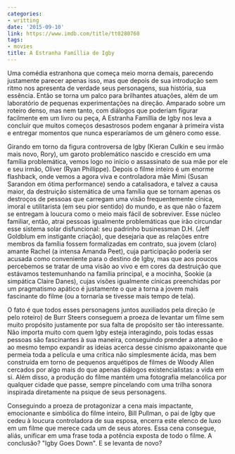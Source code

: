```yaml
---
categories:
- writting
date: '2015-09-10'
link: https://www.imdb.com/title/tt0280760
tags:
- movies
title: A Estranha Famíllia de Igby
---
```


Uma comédia estranhona que começa meio morna demais, parecendo justamente parecer apenas isso, mas que depois de sua introdução sem ritmo nos apresenta de verdade seus personagens, sua história, sua essência. Então se torna um palco para brilhantes atuações, além de um laboratório de pequenas experimentações na direção. Amparado sobre um roteiro denso, mas nem tanto, com diálogos que poderiam figurar facilmente em um livro ou peça, A Estranha Famíllia de Igby nos leva a concluir que muitos começos desastrosos podem enganar à primeira vista e entregar momentos que nunca esperaríamos de um gênero como esse.

Girando em torno da figura controversa de Igby (Kieran Culkin e seu irmão mais novo, Rory), um garoto problemático nascido e crescido em uma família problemática, vemos logo no início o assassinato de sua mãe por ele e seu irmão, Oliver (Ryan Phillippe). Depois o filme inteiro é um enorme flashback, onde vemos a agora viva e controladora mãe Mimi (Susan Sarandon em ótima performance) sendo a catalisadora, e talvez a causa maior, da destruição sistemática de uma família que se tornam apenas os destroços de pessoas que carregam uma visão frequentemente cínica, imoral e utilitarista (em seu pior sentido) do mundo, e as que não o fazem se entregam à loucura como o meio mais fácil de sobreviver. Esse núcleo familiar, então, atrai pessoas igualmente problemáticas que irão circundar esse sistema solar disfuncional: seu padrinho businessman D.H. (Jeff Goldblum em instigante criação), que desejaria que as relações entre membros da família fossem formalizadas em contrato, sua jovem (claro) amante Rachel (a intensa Amanda Peet), cuja participação poderia ser acusada como conveniente para o destino de Igby, mas que aos poucos percebemos se tratar de uma visão ao vivo e em cores da destruição que estávamos testemunhando na família principal, e a mocinha, Sookie (a simpática Claire Danes), cujas visões igualmente cínicas preenchidas por um pragmatismo apático é justamente o que a torna a jovem mais fascinante do filme (ou a tornaria se tivesse mais tempo de tela).

O fato é que todos esses personagens juntos auxiliados pela direção (e pelo roteiro) de Burr Steers conseguem a proeza de levantar um filme sem muito propósito justamente por sua falta de propósito ser tão interessante. Não importa muito com quem Igby esteja interagindo, pois todas essas pessoas são fascinantes à sua maneira, conseguindo prender a atenção e ao mesmo tempo expandir as ideias acerca desse cinismo apaixonante que permeia toda a película e uma crítica não simplesmente ácida, mas bem construída em torno de pequenos arquétipos de filmes de Woody Allen cercados por algo mais do que apenas diálogos existencialistas: a vida em si. Além disso, a produção do filme mantém uma fotografia melancólica por qualquer cidade que passe, sempre pincelando com uma trilha sonora inspirada diretamente na psique de seus personagens.

Conseguindo a proeza de protagonizar a cena mais impactante, emocionante e simbólica do filme inteiro, Bill Pullman, o pai de Igby que cedeu à loucura controladora de sua esposa, encerra este elenco de luxo em um filme que merece cada um de seus atores. Essa cena consegue, aliás, unificar em uma frase toda a potência exposta de todo o filme. A conclusão? "Igby Goes Down". E se levanta de novo?